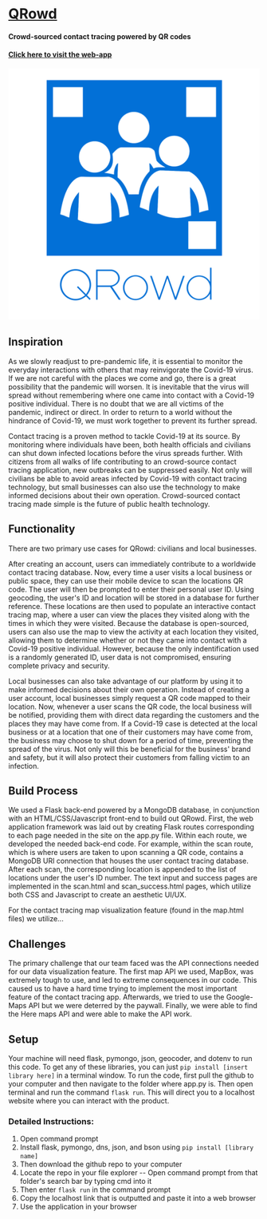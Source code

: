 # [QRowd](https://qrowdapp.herokuapp.com/)
#### Crowd-sourced contact tracing powered by QR codes
#### [Click here to visit the web-app](https://qrowdapp.herokuapp.com/)
![Logo.png](/static/images/qrowdlogo.png)

## Inspiration
As we slowly readjust to pre-pandemic life, it is essential to monitor the everyday interactions with others that may reinvigorate the Covid-19 virus. If we are not careful with the places we come and go, there is a great possibility that the pandemic will worsen. It is inevitable that the virus will spread without remembering where one came into contact with a Covid-19 positive individual. There is no doubt that we are all victims of the pandemic, indirect or direct. In order to return to a world without the hindrance of Covid-19, we must work together to prevent its further spread.

Contact tracing is a proven method to tackle Covid-19 at its source. By monitoring where individuals have been, both health officials and civilians can shut down infected locations before the virus spreads further. With citizens from all walks of life contributing to an crowd-source contact tracing application, new outbreaks can be suppressed easily. Not only will civilians be able to avoid areas infected by Covid-19 with contact tracing technology, but small businesses can also use the technology to make informed decisions about their own operation. Crowd-sourced contact tracing made simple is the future of public health technology.

## Functionality
There are two primary use cases for QRowd: civilians and local businesses.

After creating an account, users can immediately contribute to a worldwide contact tracing database. Now, every time a user visits a local business or public space, they can use their mobile device to scan the locations QR code. The user will then be prompted to enter their personal user ID. Using geocoding, the user's ID and location will be stored in a database for further reference. These locations are then used to populate an interactive contact tracing map, where a user can view the places they visited along with the times in which they were visited. Because the database is open-sourced, users can also use the map to view the activity at each location they visited, allowing them to determine whether or not they came into contact with a Covid-19 positive individual. However, because the only indentification used is a randomly generated ID, user data is not compromised, ensuring complete privacy and security.

Local businesses can also take advantage of our platform by using it to make informed decisions about their own operation. Instead of creating a user account, local businesses simply request a QR code mapped to their location. Now, whenever a user scans the QR code, the local business will be notified, providing them with direct data regarding the customers and the places they may have come from. If a Covid-19 case is detected at the local business or at a location that one of their customers may have come from, the business may choose to shut down for a period of time, preventing the spread of the virus. Not only will this be beneficial for the business' brand and safety, but it will also protect their customers from falling victim to an infection.

## Build Process
We used a Flask back-end powered by a MongoDB database, in conjunction with an HTML/CSS/Javascript front-end to build out QRowd. First, the web application framework was laid out by creating Flask routes corresponding to each page needed in the site on the app.py file. Within each route, we developed the needed back-end code. For example, within the scan route, which is where users are taken to upon scanning a QR code, contains a MongoDB URI connection that houses the user contact tracing database. After each scan, the corresponding location is appended to the list of locations under the user's ID number. The text input and success pages are implemented in the scan.html and scan_success.html pages, which utilize both CSS and Javascript to create an aesthetic UI/UX.

For the contact tracing map visualization feature (found in the map.html files) we utilize...

## Challenges
The primary challenge that our team faced was the API connections needed for our data visualization feature. The first map API we used, MapBox, was extremely tough to use, and led to extreme consequences in our code. This caused us to have a hard time trying to implement the most important feature of the contact tracing app. Afterwards, we tried to use the Google-Maps API but we were deterred by the paywall. Finally, we were able to find the Here maps API and were able to make the API work.

## Setup
Your machine will need flask, pymongo, json, geocoder, and dotenv to run this code. To get any of these libraries, you can just `pip install [insert library here]` in a terminal window. To run the code, first pull the github to your computer and then navigate to the folder where app.py is. Then open terminal and run the command `flask run`. This will direct you to a localhost website where you can interact with the product.

### Detailed Instructions:
1. Open command prompt
2. Install flask, pymongo, dns, json, and bson using `pip install [library name]`
3. Then download the github repo to your computer
4. Locate the repo in your file explorer
   -- Open command prompt from that folder's search bar by typing cmd into it
5. Then enter `flask run` in the command prompt
6. Copy the localhost link that is outputted and paste it into a web browser
7. Use the application in your browser
